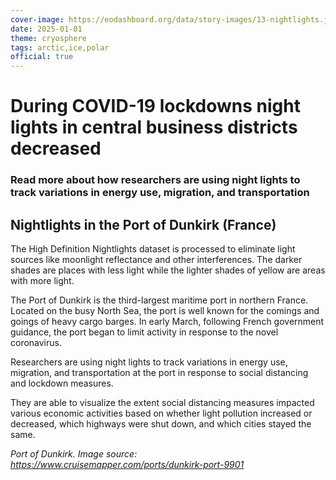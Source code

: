 ```yaml
---
cover-image: https://eodashboard.org/data/story-images/13-nightlights.jpg
date: 2025-01-01
theme: cryosphere
tags: arctic,ice,polar
official: true
---
```


#   During COVID-19 lockdowns night lights in central business districts decreased <!--{ as="img" mode="hero" src="https://eodashboard.org/data/story-images/13-nightlights.jpg" }-->
### Read more about how researchers are using night lights to track variations in energy use, migration, and transportation <!--{ style="font-size:1.5rem;opacity:0.7;margin-top:1rem;" }-->

## Nightlights in the Port of Dunkirk (France)
 
The High Definition Nightlights dataset is processed to eliminate light sources like moonlight reflectance and other interferences. The darker shades are places with less light while the lighter shades of yellow are areas with more light.

The Port of Dunkirk is the third-largest maritime port in northern France. Located on the busy North Sea, the port is well known for the comings and goings of heavy cargo barges. In early March, following French government guidance, the port began to limit activity in response to the novel coronavirus.

Researchers are using night lights to track variations in energy use, migration, and transportation at the port in response to social distancing and lockdown measures.

They are able to visualize the extent social distancing measures impacted various economic activities based on whether light pollution increased or decreased, which highways were shut down, and which cities stayed the same.

*Port of Dunkirk. Image source: <https://www.cruisemapper.com/ports/dunkirk-port-9901>*
